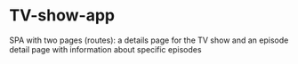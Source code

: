 # TV-show-app
SPA with two pages (routes): a details page for the TV show and an episode detail page with information about specific episodes
